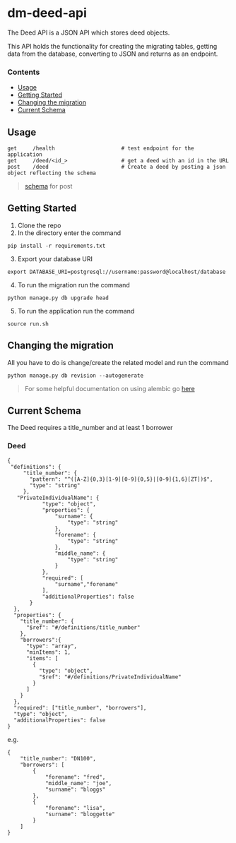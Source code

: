 # dm-deed-api

The Deed API is a JSON API which stores deed objects.

This API holds the functionality for creating the migrating tables, getting data
from the database, converting to JSON and returns as an endpoint.

### Contents

- [Usage](#usage)
- [Getting Started](#getting-started)
- [Changing the migration](#changing-the-migration)
- [Current Schema](#current-schema)

## Usage
```
get     /health                     # test endpoint for the application
get     /deed/<id_>                 # get a deed with an id in the URL
post    /deed                       # Create a deed by posting a json object reflecting the schema

```
> [schema](#current-schema) for post

## Getting Started
1. Clone the repo
2. In the directory enter the command
```
pip install -r requirements.txt
```

3. Export your database URI
```
export DATABASE_URI=postgresql://username:password@localhost/database
```

4. To run the migration run the command
```
python manage.py db upgrade head
```

5. To run the application run the command
```
source run.sh
```

## Changing the migration
All you have to do is change/create the related model and run the command

```
python manage.py db revision --autogenerate
```

> For some helpful documentation on using alembic go [here](alembic.md)

## Current Schema

The Deed requires a title_number and at least 1 borrower

### Deed

```
{
 "definitions": {
     "title_number": {
       "pattern": "^([A-Z]{0,3}[1-9][0-9]{0,5}|[0-9]{1,6}[ZT])$",
       "type": "string"
     },
   "PrivateIndividualName": {
           "type": "object",
           "properties": {
               "surname": {
                   "type": "string"
               },
               "forename": {
                   "type": "string"
               },
               "middle_name": {
                   "type": "string"
               }
           },
           "required": [
               "surname","forename"
           ],
           "additionalProperties": false
       }
  },
  "properties": {
    "title_number": {
      "$ref": "#/definitions/title_number"
    },
    "borrowers":{
      "type": "array",
      "minItems": 1,
      "items": [
        {
          "type": "object",
          "$ref": "#/definitions/PrivateIndividualName"
        }
      ]
    }
  },
  "required": ["title_number", "borrowers"],
  "type": "object",
  "additionalProperties": false
}
```

e.g.
```
{
    "title_number": "DN100",
    "borrowers": [
        {
            "forename": "fred",
            "middle_name": "joe",
            "surname": "bloggs"
        },
        {
            "forename": "lisa",
            "surname": "bloggette"
        }
    ]
}
```
